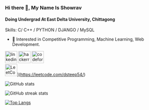 ### Hi there 👋, My Name Is Showrav
#### Doing Undergrad At East Delta University, Chittagong

Skills:  C/ C++ / PYTHON / DJANGO / MySQL

- 🌱 Interested in Competitive Programming, Machine Learning, Web Development.

[<img src='https://cdn.jsdelivr.net/npm/simple-icons@3.0.1/icons/linkedin.svg' alt='linkedin' height='40'>](https://www.linkedin.com/in/www.linkedin.com/in/showrav-dhar-649242227/)  [<img src='https://cdn.jsdelivr.net/npm/simple-icons@3.0.1/icons/hackerrank.svg' alt='hackerrank' height='40'>](https://www.hackerrank.com/Showrav_Dhar_99)  [<img src='https://cdn.jsdelivr.net/npm/simple-icons@3.0.1/icons/codeforces.svg' alt='codeforces' height='40'>](https://codeforces.com/profile/dip7890)  
<img src='https://cdn.jsdelivr.net/npm/simple-icons@3.0.1/icons/leetcode.svg' alt='LeetCode' height='40'>](https://leetcode.com/dsteep54/)  

![GitHub stats](https://github-readme-stats.vercel.app/api?username=Showrav-Dhar&show_icons=true)  



![GitHub streak stats](https://streak-stats.demolab.com/?user=Showrav-Dhar) 

[![Top Langs](https://github-readme-stats.vercel.app/api/top-langs/?username=Showrav-Dhar)](https://github.com/anuraghazra/github-readme-stats)
